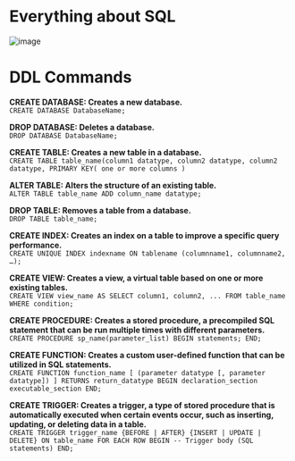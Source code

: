 # Everything about SQL
![image](https://github.com/NehAdarsh/Data-Projects-SQL-Python-Tableau-Excel/assets/111151093/3c171aaa-de28-4f12-b22a-c2a697edc498)

# DDL Commands

**CREATE DATABASE: Creates a new database.**   
```CREATE DATABASE DatabaseName;```


**DROP DATABASE: Deletes a database.**  
```DROP DATABASE DatabaseName;```


**CREATE TABLE: Creates a new table in a database.**   
```CREATE TABLE table_name(column1 datatype, column2 datatype, column2 datatype, PRIMARY KEY( one or more columns )```

**ALTER TABLE: Alters the structure of an existing table.**   
```ALTER TABLE table_name ADD column_name datatype;```	

**DROP TABLE: Removes a table from a database.**   
```DROP TABLE table_name;	```

**CREATE INDEX: Creates an index on a table to improve a specific query performance.**    
```CREATE UNIQUE INDEX indexname ON tablename (columnname1, columnname2, …);```

**CREATE VIEW: Creates a view, a virtual table based on one or more existing tables.**   
```CREATE VIEW view_name AS SELECT column1, column2, ... FROM table_name WHERE condition;```

**CREATE PROCEDURE: Creates a stored procedure, a precompiled SQL statement that can be run multiple times with different parameters.**   
```CREATE PROCEDURE sp_name(parameter_list) BEGIN statements; END;```

**CREATE FUNCTION: Creates a custom user-defined function that can be utilized in SQL statements.**   
```CREATE FUNCTION function_name [ (parameter datatype [, parameter datatype]) ] RETURNS return_datatype BEGIN declaration_section executable_section END;```


**CREATE TRIGGER: Creates a trigger, a type of stored procedure that is automatically executed when certain events occur, such as inserting, updating, or deleting data in a table.**   
```CREATE TRIGGER trigger_name {BEFORE | AFTER} {INSERT | UPDATE | DELETE} ON table_name FOR EACH ROW BEGIN -- Trigger body (SQL statements) END;```



```


